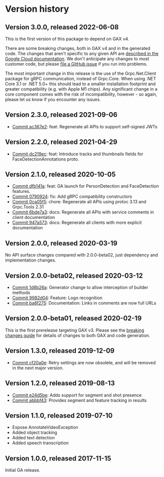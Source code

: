 # Version history

## Version 3.0.0, released 2022-06-08

This is the first version of this package to depend on GAX v4.

There are some breaking changes, both in GAX v4 and in the generated
code. The changes that aren't specific to any given API are [described in the Google Cloud
documentation](https://cloud.google.com/dotnet/docs/reference/help/breaking-gax4).
We don't anticipate any changes to most customer code, but please [file a
GitHub issue](https://github.com/googleapis/google-cloud-dotnet/issues/new/choose)
if you run into problems.

The most important change in this release is the use of the Grpc.Net.Client package
for gRPC communication, instead of Grpc.Core. When using .NET Core 3.1 or .NET 5.0+
this should lead to a smaller installation footprint and greater compatibility (e.g.
with Apple M1 chips). Any significant change in a core component comes with the risk
of incompatibility, however - so again, please let us know if you encounter any
issues.


## Version 2.3.0, released 2021-09-06

- [Commit ac367e2](https://github.com/googleapis/google-cloud-dotnet/commit/ac367e2): feat: Regenerate all APIs to support self-signed JWTs

## Version 2.2.0, released 2021-04-29

- [Commit dc219ec](https://github.com/googleapis/google-cloud-dotnet/commit/dc219ec): feat: Introduce tracks and thumbnails fields for FaceDetectionAnnotations proto.

## Version 2.1.0, released 2020-10-05

- [Commit dfb141a](https://github.com/googleapis/google-cloud-dotnet/commit/dfb141a): feat: GA launch for PersonDetection and FaceDetection features.
- [Commit 0790924](https://github.com/googleapis/google-cloud-dotnet/commit/0790924): fix: Add gRPC compatibility constructors
- [Commit 0ca05f5](https://github.com/googleapis/google-cloud-dotnet/commit/0ca05f5): chore: Regenerate all APIs using protoc 3.13 and Grpc.Tools 2.31
- [Commit 6bde7a3](https://github.com/googleapis/google-cloud-dotnet/commit/6bde7a3): docs: Regenerate all APIs with service comments in client documentation
- [Commit 947a573](https://github.com/googleapis/google-cloud-dotnet/commit/947a573): docs: Regenerate all clients with more explicit documentation

## Version 2.0.0, released 2020-03-19

No API surface changes compared with 2.0.0-beta02, just dependency
and implementation changes.

## Version 2.0.0-beta02, released 2020-03-12

- [Commit 1d8b26a](https://github.com/googleapis/google-cloud-dotnet/commit/1d8b26a): Generator change to allow interception of builder methods
- [Commit 9982d04](https://github.com/googleapis/google-cloud-dotnet/commit/9982d04): Feature: Logo recognition
- [Commit ba6f275](https://github.com/googleapis/google-cloud-dotnet/commit/ba6f275): Documentation: Links in comments are now full URLs

## Version 2.0.0-beta01, released 2020-02-19

This is the first prerelease targeting GAX v3. Please see the [breaking changes
guide](https://cloud.google.com/dotnet/docs/reference/help/breaking-gax2)
for details of changes to both GAX and code generation.

## Version 1.3.0, released 2019-12-09

- [Commit cf20a0e](https://github.com/googleapis/google-cloud-dotnet/commit/cf20a0e): Retry settings are now obsolete, and will be removed in the next major version.

## Version 1.2.0, released 2019-08-13

- [Commit e24d5be](https://github.com/googleapis/google-cloud-dotnet/commit/e24d5be): Adds support for segment and shot presence
- [Commit abbbf43](https://github.com/googleapis/google-cloud-dotnet/commit/abbbf43): Provides segment and feature tracking in results

## Version 1.1.0, released 2019-07-10

- Expose AnnotateVideoException
- Added object tracking
- Added text detection
- Added speech transcription

## Version 1.0.0, released 2017-11-15

Initial GA release.
